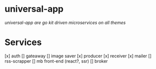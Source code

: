 # universal-app

_universal-app are go kit driven microservices on all themes_

# Services

[x] auth
[] gateaway
[] image saver
[x] producer
[x] receiver
[x] mailer
[] rss-scrapper
[] mb front-end (react?, ssr)
[] broker
